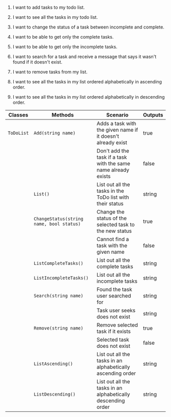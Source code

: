 ﻿1. I want to add tasks to my todo list.


2. I want to see all the tasks in my todo list.


3. I want to change the status of a task between incomplete and complete.


4. I want to be able to get only the complete tasks.


5. I want to be able to get only the incomplete tasks.


6. I want to search for a task and receive a message that says it wasn't found if it doesn't exist.


7. I want to remove tasks from my list.


8. I want to see all the tasks in my list ordered alphabetically in ascending order.


9. I want to see all the tasks in my list ordered alphabetically in descending order.

| Classes     | Methods                                   | Scenario                                                        | Outputs|
|-------------|-------------------------------------------|-----------------------------------------------------------------|--------|
| `ToDoList`  | `Add(string name)`                        | Adds a task with the given name if it doesn't already exist     | true   |
|             |                                           | Don't add the task if a task with the same name already exists  | false  |
|             | `List()`                                  | List out all the tasks in the ToDo list with their status       | string |
|             | `ChangeStatus(string name, bool status)`  | Change the status of the selected task to the new status        | true   |
|             |                                           | Cannot find a task with the given name                          | false  |
|             | `ListCompleteTasks()`                     | List out all the complete tasks                                 | string |
|             | `ListIncompleteTasks()`                   | List out all the incomplete tasks                               | string |
|             | `Search(string name)`                     | Found the task user searched for                                | string |
|             |                                           | Task user seeks does not exist                                  | string |
|             | `Remove(string name)`                     | Remove selected task if it exists                               | true   |
|             |                                           | Selected task does not exist                                    | false  |
|             | `ListAscending()`                         | List out all the tasks in an alphabetically ascending order     | string |
|             | `ListDescending()`                        | List out all the tasks in an alphabetically descending order    | string |
